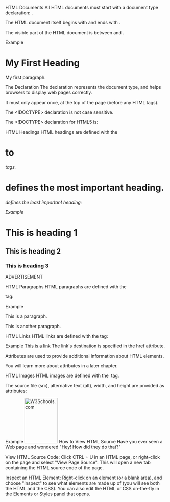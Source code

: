 HTML Documents
All HTML documents must start with a document type declaration: <!DOCTYPE html>.

The HTML document itself begins with <html> and ends with </html>.

The visible part of the HTML document is between <body> and </body>.

Example
<!DOCTYPE html>
<html>
<body>

<h1>My First Heading</h1>
<p>My first paragraph.</p>

</body>
</html>
The <!DOCTYPE> Declaration
The <!DOCTYPE> declaration represents the document type, and helps browsers to display web pages correctly.

It must only appear once, at the top of the page (before any HTML tags).

The <!DOCTYPE> declaration is not case sensitive.

The <!DOCTYPE> declaration for HTML5 is:

<!DOCTYPE html>
HTML Headings
HTML headings are defined with the <h1> to <h6> tags.

<h1> defines the most important heading. <h6> defines the least important heading: 

Example
<h1>This is heading 1</h1>
<h2>This is heading 2</h2>
<h3>This is heading 3</h3>
ADVERTISEMENT

HTML Paragraphs
HTML paragraphs are defined with the <p> tag:

Example
<p>This is a paragraph.</p>
<p>This is another paragraph.</p>
HTML Links
HTML links are defined with the <a> tag:

Example
<a href="https://www.w3schools.com">This is a link</a>
The link's destination is specified in the href attribute. 

Attributes are used to provide additional information about HTML elements.

You will learn more about attributes in a later chapter.

HTML Images
HTML images are defined with the <img> tag.

The source file (src), alternative text (alt), width, and height are provided as attributes:

Example
<img src="w3schools.jpg" alt="W3Schools.com" width="104" height="142">
How to View HTML Source
Have you ever seen a Web page and wondered "Hey! How did they do that?"

View HTML Source Code:
Click CTRL + U in an HTML page, or right-click on the page and select "View Page Source". This will open a new tab containing the HTML source code of the page.

Inspect an HTML Element:
Right-click on an element (or a blank area), and choose "Inspect" to see what elements are made up of (you will see both the HTML and the CSS). You can also edit the HTML or CSS on-the-fly in the Elements or Styles panel that opens.

